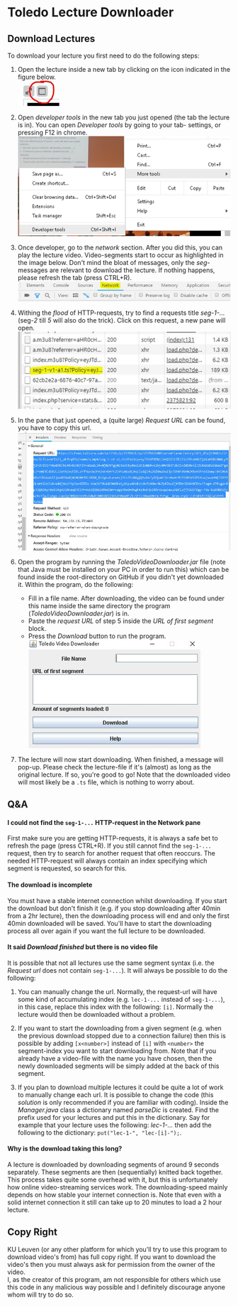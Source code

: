 # Toledo Lecture Downloader
## Download Lectures
To download your lecture you first need to do the following steps:
1. Open the lecture inside a new tab by clicking on the icon indicated
 in the figure below. <br/>
![new tab image](https://raw.githubusercontent.com/RubenPants/Toledo-Lecture-Downloader/master/img/new_tab.JPG)

2. Open *developer tools* in the new tab you just opened (the tab the
lecture is in). You can open *Developer tools* by going to your tab-
settings, or pressing F12 in chrome. <br/>
![developer tools](https://raw.githubusercontent.com/RubenPants/Toledo-Lecture-Downloader/master/img/dev_tools.png)

3. Once developer, go to the *network* section. After you did this, you can play the lecture video. Video-segments start to occur as highlighted in the image below. Don't mind the bloat of messages, only the *seg-* messages are relevant to download the lecture. If nothing happens, please refresh
the tab (press CTRL+R). <br/>
![network pane](https://raw.githubusercontent.com/RubenPants/Toledo-Lecture-Downloader/master/img/network.JPG)

4. Withing the *flood* of HTTP-requests, try to find a requests title
*seg-1-...* (seg-*2* till *5* will also do the trick). Click on this
request, a new pane will open. <br />
![segment request](https://raw.githubusercontent.com/RubenPants/Toledo-Lecture-Downloader/master/img/network_seg.JPG)

5. In the pane that just opened, a (quite large) *Request URL* can be
found, you have to copy this url. 
![segment request url](https://raw.githubusercontent.com/RubenPants/Toledo-Lecture-Downloader/master/img/copy_url.JPG)

6. Open the program by running the *ToledoVideoDownloader.jar* file (note that Java must be installed on your PC in order to run this) which can be found inside the root-directory on GitHub if you didn't yet downloaded it. Within the program, do the following:
   * Fill in a file name. After downloading, the video can be found
    under this name inside the same directory the program 
    (*ToledoVideoDownloader.jar*) is in.
   * Paste the *request URL* of step 5 inside the *URL of first
    segment* block.
   * Press the *Download* button to run the program.<br/>![program](https://raw.githubusercontent.com/RubenPants/Toledo-Lecture-Downloader/master/img/program.JPG)
7. The lecture will now start downloading. When finished, a message will pop-up. Please check the lecture-file if it's (almost) as long as the original lecture. If so, you're good to go! Note that the downloaded video will most likely be a `.ts` file, which is nothing to worry about.


## Q&A
#### I could not find the `seg-1-...` HTTP-request in the Network pane
First make sure you are getting HTTP-requests, it is always a safe bet to
refresh the page (press CTRL+R). If you still cannot find the `seg-1-...`
request, then try to search for another request that often reoccurs. The
needed HTTP-request will always contain an index specifying which segment
is requested, so search for this.


#### The download is incomplete
You must have a stable internet connection whilst downloading. If you start
the download but don't finish it (e.g. if you stop downloading after 40min 
from a 2hr lecture), then the downloading process will end and only the first
40min downloaded will be saved. You'll have to start the downloading process
all over again if you want the full lecture to be downloaded.


#### It said *Download finished* but there is no video file
It is possible that not all lectures use the same segment syntax (i.e. 
the *Request url* does not contain `seg-1-...`). It will always be possible 
to do the following:

1. You can manually change the url. Normally, the request-url will have some
kind of accumulating index (e.g. `lec-1-...` instead of `seg-1-...`), in this 
case, replace this index with the following: `[i]`. Normally the lecture 
would then be downloaded without a problem.

2. If you want to start the downloading from a given segment (e.g. when the 
previous download stopped due to a connection failure) then this is possible 
by adding `[x<number>]` instead of `[i]` with `<number>` the segment-index
you want to start downloading from. Note that if you already have a 
video-file with the name you have chosen, then the newly downloaded segments
will be simply added at the back of this segment.

3. If you plan to download multiple lectures it could be quite a lot of
work to manually change each url. It is possible to change the code 
(this *solution* is only recommended if you are familiar with coding).
Inside the *Manager.java* class a dictionary named *parseDic* is created.
Find the prefix used for your lectures and put this in the dictionary.
Say for example that your lecture uses the following: *lec-1-...* then
add the following to the dictionary: `put("lec-1-", "lec-[i]-");`.

#### Why is the download taking this long?
A lecture is downloaded by downloading segments of around 9 seconds
separately. These segments are then (sequentially) knitted back together. 
This process takes quite some overhead with it, but this is unfortunately
how online video-streaming services work. The downloading-speed mainly
depends on how stable your internet connection is. Note that even with a
solid internet connection it still can take up to 20 minutes to load a 2
hour lecture.

## Copy Right
KU Leuven (or any other platform for which you'll try to use this program
to download video's from) has full copy right. If you want to download the
video's then you must always ask for permission from the owner of the video.
<br/>
I, as the creator of this program, am not responsible for others which use 
this code in any malicious way possible and I definitely discourage anyone 
whom will try to do so.
